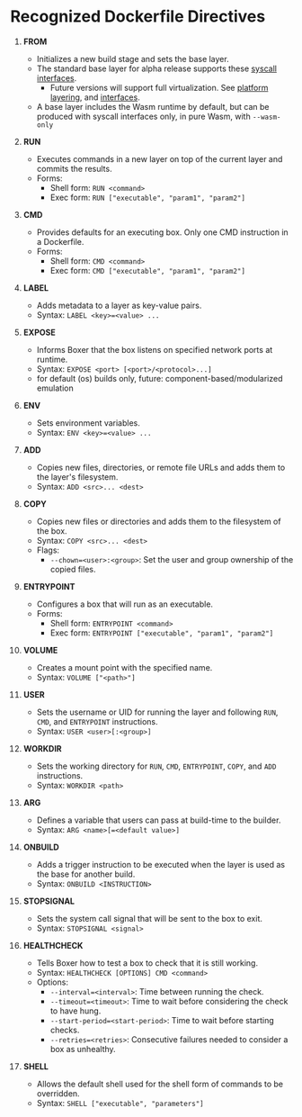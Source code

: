 # Recognized Dockerfile Directives

1. **FROM**
   - Initializes a new build stage and sets the base layer.
   - The standard base layer for alpha release supports these [syscall interfaces](https://github.com/arjunr2/WALI/blob/main/docs/support.md).
      - Future versions will support full virtualization. See [platform layering](https://github.com/dphilla/marcotte-wasm), and [interfaces](https://github.com/dphilla/wasm-libc).
   - A base layer includes the Wasm runtime by default, but can be produced with syscall interfaces only, in pure Wasm, with `--wasm-only`

2. **RUN**
   - Executes commands in a new layer on top of the current layer and commits the results.
   - Forms:
     - Shell form: `RUN <command>`
     - Exec form: `RUN ["executable", "param1", "param2"]`

3. **CMD**
   - Provides defaults for an executing box. Only one CMD instruction in a Dockerfile.
   - Forms:
     - Shell form: `CMD <command>`
     - Exec form: `CMD ["executable", "param1", "param2"]`

4. **LABEL**
   - Adds metadata to a layer as key-value pairs.
   - Syntax: `LABEL <key>=<value> ...`

5. **EXPOSE**
   - Informs Boxer that the box listens on specified network ports at runtime.
   - Syntax: `EXPOSE <port> [<port>/<protocol>...]`
   - for default (os) builds only, future: component-based/modularized emulation

6. **ENV**
   - Sets environment variables.
   - Syntax: `ENV <key>=<value> ...`

7. **ADD**
   - Copies new files, directories, or remote file URLs and adds them to the layer's filesystem.
   - Syntax: `ADD <src>... <dest>`

8. **COPY**
   - Copies new files or directories and adds them to the filesystem of the box.
   - Syntax: `COPY <src>... <dest>`
   - Flags:
     - `--chown=<user>:<group>`: Set the user and group ownership of the copied files.

9. **ENTRYPOINT**
   - Configures a box that will run as an executable.
   - Forms:
     - Shell form: `ENTRYPOINT <command>`
     - Exec form: `ENTRYPOINT ["executable", "param1", "param2"]`

10. **VOLUME**
    - Creates a mount point with the specified name.
    - Syntax: `VOLUME ["<path>"]`

11. **USER**
    - Sets the username or UID for running the layer and following `RUN`, `CMD`, and `ENTRYPOINT` instructions.
    - Syntax: `USER <user>[:<group>]`

12. **WORKDIR**
    - Sets the working directory for `RUN`, `CMD`, `ENTRYPOINT`, `COPY`, and `ADD` instructions.
    - Syntax: `WORKDIR <path>`

13. **ARG**
    - Defines a variable that users can pass at build-time to the builder.
    - Syntax: `ARG <name>[=<default value>]`

14. **ONBUILD**
    - Adds a trigger instruction to be executed when the layer is used as the base for another build.
    - Syntax: `ONBUILD <INSTRUCTION>`

15. **STOPSIGNAL**
    - Sets the system call signal that will be sent to the box to exit.
    - Syntax: `STOPSIGNAL <signal>`

16. **HEALTHCHECK**
    - Tells Boxer how to test a box to check that it is still working.
    - Syntax: `HEALTHCHECK [OPTIONS] CMD <command>`
    - Options:
      - `--interval=<interval>`: Time between running the check.
      - `--timeout=<timeout>`: Time to wait before considering the check to have hung.
      - `--start-period=<start-period>`: Time to wait before starting checks.
      - `--retries=<retries>`: Consecutive failures needed to consider a box as unhealthy.

17. **SHELL**
    - Allows the default shell used for the shell form of commands to be overridden.
    - Syntax: `SHELL ["executable", "parameters"]`
